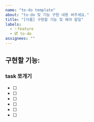 ```yaml
---
name: "to-do template"
about: "to-do 및 기능 구현 내용 써주세요."
title: "[이름] 구현할 기능 및 해야 할일"
labels:
  - ✨feature 
  - 🗹 to-do
assignees: ""
---
```


## 구현할 기능:

### task 쪼개기

- [ ]
- [ ]
- [ ]
- [ ]
- [ ]
- [ ]